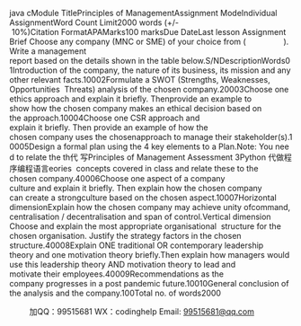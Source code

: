 java cModule TitlePrinciples of ManagementAssignment ModeIndividual AssignmentWord Count Limit2000 words (+/- 10%)Citation FormatAPAMarks100 marksDue DateLast lesson
Assignment Brief
Choose any company (MNC or SME) of your choice from (                 ). Write a management report based on the details shown in the table below.S/NDescriptionWords01Introduction of the company, the nature of its business, its mission and any other relevant facts.10002Formulate a SWOT (Strengths, Weaknesses, Opportunities  Threats) analysis of the chosen company.20003Choose one ethics approach and explain it briefly. Thenprovide an example to show how the chosen company makes an ethical decision based on the approach.10004Choose one CSR approach and explain it briefly. Then provide an example of how the chosen company uses the chosenapproach to manage their stakeholder(s).10005Design a formal plan using the 4 key elements to a Plan.Note: You need to relate the th代 写Principles of Management Assessment 3Python
代做程序编程语言eories  concepts covered in class and relate these to the chosen company.40006Choose one aspect of a company culture and explain it briefly. Then explain how the chosen company can create a strongculture based on the chosen aspect.10007Horizontal dimensionExplain how the chosen company may achieve unity ofcommand, centralisation / decentralisation and span of control.Vertical dimension Choose and explain the most appropriate organisational  structure for the chosen organisation. Justify the strategy factors in the chosen structure.40008Explain ONE traditional OR contemporary leadership theory and one motivation theory briefly.Then explain how managers would use this leadership theory AND motivation theory to lead and motivate their employees.40009Recommendations as the company progresses in a post pandemic future.10010General conclusion of the analysis and the company.100Total no. of words2000


         
加QQ：99515681  WX：codinghelp  Email: 99515681@qq.com
